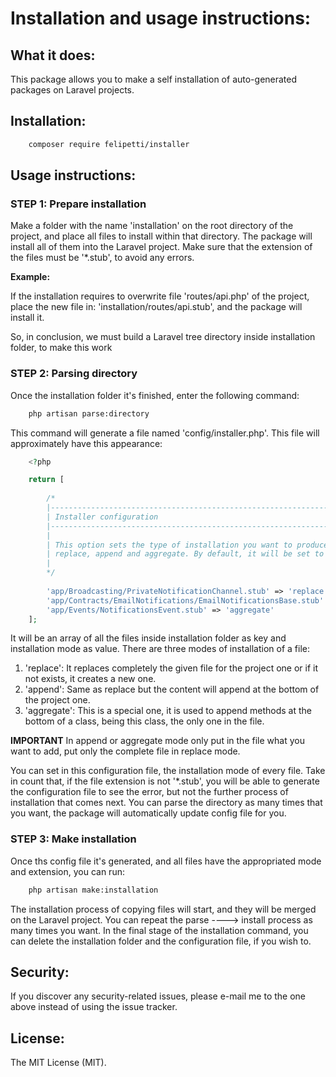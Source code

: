 # Installation and usage instructions:

## What it does:

This package allows you to make a self installation of auto-generated packages on Laravel projects.

## Installation:

```bash
    composer require felipetti/installer
```

## Usage instructions:

### STEP 1: Prepare installation

Make a folder with the name 'installation' on the root directory of the project, 
and place all files to install within that directory. The package will install all of them 
into the Laravel project. Make sure that the extension of the files must be '*.stub', to avoid any errors.

**Example:**

If the installation requires to overwrite file 'routes/api.php' of the project, place the new file in:
'installation/routes/api.stub', and the package will install it. 

So, in conclusion, we must build a Laravel tree directory inside installation folder, to make this work

### STEP 2: Parsing directory

Once the installation folder it's finished, enter the following command:

```bash
    php artisan parse:directory
```
This command will generate a file named 'config/installer.php'. This file will approximately have this appearance:

```php
    <?php

    return [
    
        /*
        |--------------------------------------------------------------------------
        | Installer configuration
        |--------------------------------------------------------------------------
        |
        | This option sets the type of installation you want to produce. There is:
        | replace, append and aggregate. By default, it will be set to replace.
        |
        */
    
        'app/Broadcasting/PrivateNotificationChannel.stub' => 'replace',
        'app/Contracts/EmailNotifications/EmailNotificationsBase.stub' => 'append',
        'app/Events/NotificationsEvent.stub' => 'aggregate'
    ];
```
It will be an array of all the files inside installation folder as key and installation mode as value.
There are three modes of installation of a file:

1. 'replace': It replaces completely the given file for the project one or if it not exists, it creates a new one.
2. 'append': Same as replace but the content will append at the bottom of the project one.
3. 'aggregate': This is a special one, it is used to append methods at the bottom of a class,
                being this class, the only one in the file.

**IMPORTANT** 
In append or aggregate mode only put in the file what you want to add, put only the complete
file in replace mode.

You can set in this configuration file, the installation mode of every file. Take in count that, 
if the file extension is not '*.stub', you will be able to generate the configuration file to see
the error, but not the further process of installation that comes next.
You can parse the directory as many times that you want, the package will automatically update config
file for you.

### STEP 3: Make installation

Once ths config file it's generated, and all files have the appropriated mode and extension, you can run:

```bash
    php artisan make:installation
```

The installation process of copying files will start, and they will be merged on the Laravel project.
You can repeat the parse ----> install process as many times you want.
In the final stage of the installation command, you can delete the installation folder and the
configuration file, if you wish to. 

## Security:

If you discover any security-related issues, please e-mail me to the one above instead of using the issue tracker.

## License:

The MIT License (MIT).
